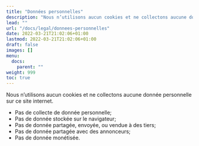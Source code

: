 ```yaml
---
title: "Données personnelles"
description: "Nous n’utilisons aucun cookies et ne collectons aucune donnée personnelle"
lead: ""
url: "/docs/legal/donnees-personnelles"
date: 2022-03-21T21:02:06+01:00
lastmod: 2022-03-21T21:02:06+01:00
draft: false
images: []
menu:
  docs:
    parent: ""
weight: 999
toc: true
---
```


Nous n’utilisons aucun cookies et ne collectons aucune donnée personnelle sur ce site internet.

- Pas de collecte de donnée personnelle;
- Pas de donnée stockée sur le navigateur;
- Pas de donnée partagée, envoyée, ou vendue à des tiers;
- Pas de donnée partagée avec des annonceurs;
- Pas de donnée monétisée.
